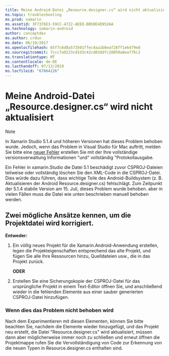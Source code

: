 ```yaml
---
title: Meine Android-Datei „Resource.designer.cs“ wird nicht aktualisiert
ms.topic: troubleshooting
ms.prod: xamarin
ms.assetid: 3F7376E3-59CC-4722-AEED-BB50E4D952AA
ms.technology: xamarin-android
author: conceptdev
ms.author: crdun
ms.date: 06/19/2017
ms.openlocfilehash: 65f7c6d8a573501ffec4aa1b8eaf28ff1e6479e8
ms.sourcegitcommit: 7ccc7a9223cd1d3c42cd03ddfc28050a8ea776c2
ms.translationtype: MT
ms.contentlocale: de-DE
ms.lasthandoff: 07/13/2019
ms.locfileid: "67864226"
---
```

# <a name="my-android-resourcedesignercs-file-will-not-update"></a>Meine Android-Datei „Resource.designer.cs“ wird nicht aktualisiert

> [!NOTE]
> In Xamarin Studio 5.1.4 und höheren Versionen hat dieses Problem behoben wurde. Jedoch, wenn das Problem in Visual Studio für Mac auftritt, melden Sie bitte eine [neuer Fehler](~/cross-platform/troubleshooting/questions/howto-file-bug.md) erstellen Sie mit der Ihre vollständige versionsverwaltung Informationen "und" vollständig "Protokollausgabe.

Ein Fehler in xamarin.Studio die Datei 5.1 beschädigt zuvor CSPROJ-Dateien teilweise oder vollständig löschen Sie den XML-Code in die CSPROJ-Datei. Dies würde dazu führen, dass wichtige Teile des Android-Buildsystem (z. B. Aktualisieren der Android Resource.designer.cs) fehlschlägt. Zum Zeitpunkt der 5.1.4 stabile Version am 15. Juli, dieses Problem wurde behoben. aber in vielen Fällen muss die Datei wie unten beschrieben manuell behoben werden.


## <a name="two-possible-approaches-to-fixing-up-the-project-file"></a>Zwei mögliche Ansätze kennen, um die Projektdatei wird korrigiert.

**Entweder:**

1. Ein völlig neues Projekt für die Xamarin.Android-Anwendung erstellen, legen die Projekteigenschaften entsprechend das alte Projekt, und fügen Sie alle Ihre Ressourcen hinzu, Quelldateien usw., die in das Projekt zurück.

   **ODER**

2. Erstellen Sie eine Sicherungskopie der CSPROJ-Datei für das ursprüngliche Projekt in einem Text-Editor öffnen Sie, und anschließend wieder in die fehlenden Elemente aus einer sauber generierten CSPROJ-Datei hinzufügen.

### <a name="if-this-does-not-solve-the-problem"></a>Wenn dies das Problem nicht behoben wird

Nach dem Experimentieren mit diesen Elementen, können Sie bitte beachten Sie, nachdem die Elemente wieder hinzugefügt, und das Projekt neu erstellt, die Datei "Resource.designer.cs" wird aktualisiert, müssen dann aber möglicherweise immer noch zu schließen und erneut öffnen die Projektmappe rufen Sie die Vervollständigung von Code zur Erkennung von die neuen Typen in Resource.designer.cs enthalten sind. 
